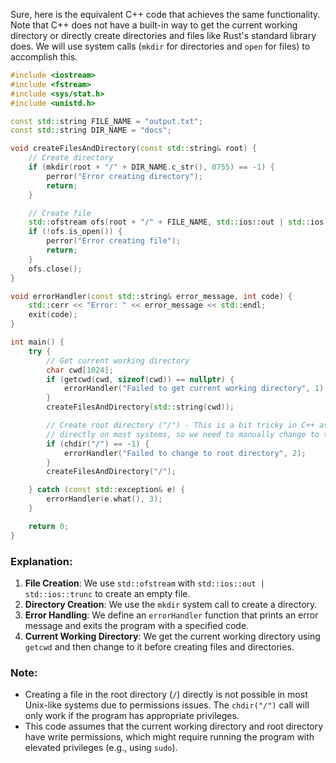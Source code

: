 Sure, here is the equivalent C++ code that achieves the same functionality. Note that C++ does not have a built-in way to get the current working directory or directly create directories and files like Rust's standard library does. We will use system calls (`mkdir` for directories and `open` for files) to accomplish this.

```cpp
#include <iostream>
#include <fstream>
#include <sys/stat.h>
#include <unistd.h>

const std::string FILE_NAME = "output.txt";
const std::string DIR_NAME = "docs";

void createFilesAndDirectory(const std::string& root) {
    // Create directory
    if (mkdir(root + "/" + DIR_NAME.c_str(), 0755) == -1) {
        perror("Error creating directory");
        return;
    }

    // Create file
    std::ofstream ofs(root + "/" + FILE_NAME, std::ios::out | std::ios::trunc);
    if (!ofs.is_open()) {
        perror("Error creating file");
        return;
    }
    ofs.close();
}

void errorHandler(const std::string& error_message, int code) {
    std::cerr << "Error: " << error_message << std::endl;
    exit(code);
}

int main() {
    try {
        // Get current working directory
        char cwd[1024];
        if (getcwd(cwd, sizeof(cwd)) == nullptr) {
            errorHandler("Failed to get current working directory", 1);
        }
        createFilesAndDirectory(std::string(cwd));

        // Create root directory ("/") - This is a bit tricky in C++ as the root directory does not exist
        // directly on most systems, so we need to manually change to the root and then create.
        if (chdir("/") == -1) {
            errorHandler("Failed to change to root directory", 2);
        }
        createFilesAndDirectory("/");

    } catch (const std::exception& e) {
        errorHandler(e.what(), 3);
    }

    return 0;
}
```

### Explanation:
1. **File Creation**: We use `std::ofstream` with `std::ios::out | std::ios::trunc` to create an empty file.
2. **Directory Creation**: We use the `mkdir` system call to create a directory.
3. **Error Handling**: We define an `errorHandler` function that prints an error message and exits the program with a specified code.
4. **Current Working Directory**: We get the current working directory using `getcwd` and then change to it before creating files and directories.

### Note:
- Creating a file in the root directory (`/`) directly is not possible in most Unix-like systems due to permissions issues. The `chdir("/")` call will only work if the program has appropriate privileges.
- This code assumes that the current working directory and root directory have write permissions, which might require running the program with elevated privileges (e.g., using `sudo`).
